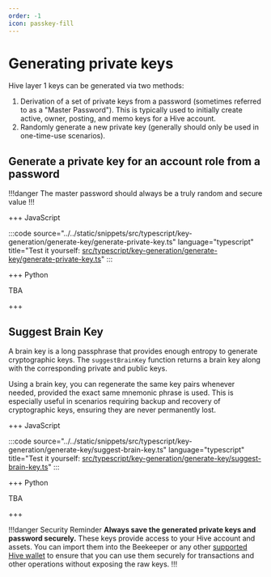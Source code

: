 ```yaml
---
order: -1
icon: passkey-fill
---
```


# Generating private keys

Hive layer 1 keys can be generated via two methods:

1. Derivation of a set of private keys from a password (sometimes referred to as a "Master Password"). This is typically used to initially create active, owner, posting, and memo keys for a Hive account.
2. Randomly generate a new private key (generally should only be used in one-time-use scenarios).

## Generate a private key for an account role from a password

!!!danger
The master password should always be a truly random and secure value
!!!

+++ JavaScript

:::code source="../../static/snippets/src/typescript/key-generation/generate-key/generate-private-key.ts" language="typescript" title="Test it yourself: [src/typescript/key-generation/generate-key/generate-private-key.ts](https://stackblitz.com/github/openhive-network/wax-doc-snippets?file=src%2Ftypescript%2Fkey-generation%2Fgenerate-key%2Fgenerate-private-key.ts&startScript=test-key-generation-generate-key-generate-private-key)" :::

+++ Python

TBA

+++

## Suggest Brain Key

A brain key is a long passphrase that provides enough entropy to generate cryptographic keys. The `suggestBrainKey` function returns a brain key along with the corresponding private and public keys.

Using a brain key, you can regenerate the same key pairs whenever needed, provided the exact same mnemonic phrase is used. This is especially useful in scenarios requiring backup and recovery of cryptographic keys, ensuring they are never permanently lost.

+++ JavaScript

:::code source="../../static/snippets/src/typescript/key-generation/generate-key/suggest-brain-key.ts" language="typescript" title="Test it yourself: [src/typescript/key-generation/generate-key/suggest-brain-key.ts](https://stackblitz.com/github/openhive-network/wax-doc-snippets?file=src%2Ftypescript%2Fkey-generation%2Fgenerate-key%2Fsuggest-brain-key.ts&startScript=test-key-generation-suggest-brain-key)" :::

+++ Python

TBA

+++

!!!danger Security Reminder
**Always save the generated private keys and password securely.** These keys provide access to your Hive account and assets. You can import them into the Beekeeper or any other [supported Hive wallet](../signers) to ensure that you can use them securely for transactions and other operations without exposing the raw keys.
!!!
